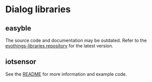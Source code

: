 # Dialog libraries

## easyble
The source code and documentation may be outdated. Refer to the [evothings-libraries repository](https://github.com/evothings/evothings-libraries/) for the latest version.

## iotsensor
See the [README](https://github.com/nbezembinder1/nbezembinder1.github.io/tree/master/dialog/libs/evothings/iotsensor) for more information and example code.